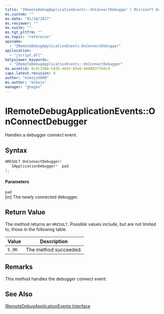 ```yaml
---
title: "IRemoteDebugApplicationEvents::OnConnectDebugger | Microsoft Docs"
ms.custom: ""
ms.date: "01/18/2017"
ms.reviewer: ""
ms.suite: ""
ms.tgt_pltfrm: ""
ms.topic: "reference"
apiname: 
  - "IRemoteDebugApplicationEvents.OnConnectDebugger"
apilocation: 
  - "jscript.dll"
helpviewer_keywords: 
  - "IRemoteDebugApplicationEvents::OnConnectDebugger"
ms.assetid: 8c9c19b8-5426-4643-83e6-b68803ff69c4
caps.latest.revision: 8
author: "mikejo5000"
ms.author: "mikejo"
manager: "ghogen"
---
```

# IRemoteDebugApplicationEvents::OnConnectDebugger
Handles a debugger connect event.  
  
## Syntax  
  
```cpp
HRESULT OnConnectDebugger(  
   IApplicationDebugger*  pad  
);  
```  
  
#### Parameters  
 `pad`  
 [in] The newly connected debugger.  
  
## Return Value  
 The method returns an `HRESULT`. Possible values include, but are not limited to, those in the following table.  
  
|Value|Description|  
|-----------|-----------------|  
|`S_OK`|The method succeeded.|  
  
## Remarks  
 This method handles the debugger connect event.  
  
## See Also  
 [IRemoteDebugApplicationEvents Interface](../../winscript/reference/iremotedebugapplicationevents-interface.md)